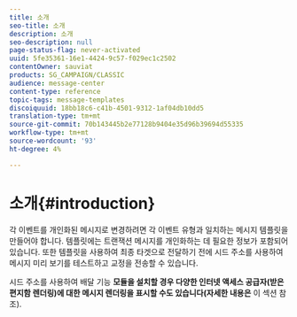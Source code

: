 ```yaml
---
title: 소개
seo-title: 소개
description: 소개
seo-description: null
page-status-flag: never-activated
uuid: 5fe35361-16e1-4424-9c57-f029ec1c2502
contentOwner: sauviat
products: SG_CAMPAIGN/CLASSIC
audience: message-center
content-type: reference
topic-tags: message-templates
discoiquuid: 18bb18c6-c41b-4501-9312-1af04db10dd5
translation-type: tm+mt
source-git-commit: 70b143445b2e77128b9404e35d96b39694d55335
workflow-type: tm+mt
source-wordcount: '93'
ht-degree: 4%

---
```



# 소개{#introduction}

각 이벤트를 개인화된 메시지로 변경하려면 각 이벤트 유형과 일치하는 메시지 템플릿을 만들어야 합니다. 템플릿에는 트랜잭션 메시지를 개인화하는 데 필요한 정보가 포함되어 있습니다. 또한 템플릿을 사용하여 최종 타겟으로 전달하기 전에 시드 주소를 사용하여 메시지 미리 보기를 테스트하고 교정을 전송할 수 있습니다.

시드 주소를 사용하여 배달 기능 **모듈을 설치할 경우 다양한 인터넷 액세스 공급자(받은 편지함 렌더링)에 대한 메시지 렌더링을 표시할 수도 있습니다(자세한 내용은** 이 섹션 [](../../delivery/using/about-deliverability.md)참조).
